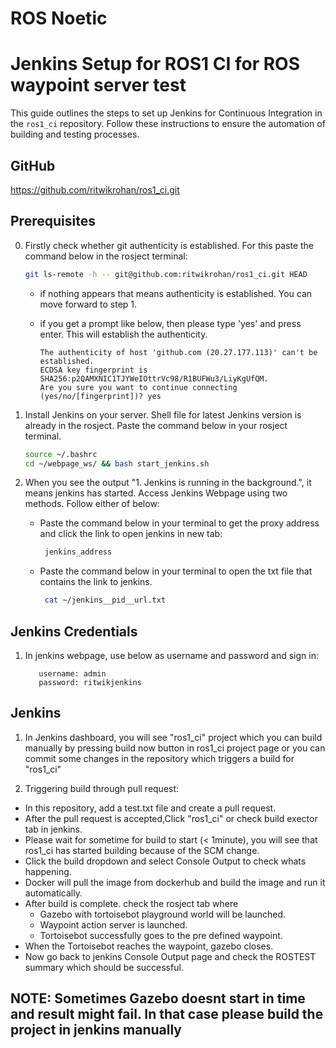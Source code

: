 # ROS Noetic
# Jenkins Setup for ROS1 CI for ROS waypoint server test

This guide outlines the steps to set up Jenkins for Continuous Integration in the `ros1_ci` repository. Follow these instructions to ensure the automation of building and testing processes.

## GitHub

https://github.com/ritwikrohan/ros1_ci.git

## Prerequisites

0. Firstly check whether git authenticity is established. For this paste the command below in the rosject terminal:
    ```bash
    git ls-remote -h -- git@github.com:ritwikrohan/ros1_ci.git HEAD
    ```
    - if nothing appears that means authenticity is established. You can move forward to step 1.
    - if you get a prompt like below, then please type 'yes' and press enter. This will establish the authenticity.
      
      
          The authenticity of host 'github.com (20.27.177.113)' can't be established.
          ECDSA key fingerprint is SHA256:p2QAMXNIC1TJYWeIOttrVc98/R1BUFWu3/LiyKgUfQM.
          Are you sure you want to continue connecting (yes/no/[fingerprint])? yes
      
1. Install Jenkins on your server. Shell file for latest Jenkins version is already in the rosject. Paste the command below in your rosject terminal. 

    ```bash
    source ~/.bashrc
    cd ~/webpage_ws/ && bash start_jenkins.sh
    ```

2. When you see the output "1. Jenkins is running in the background.", it means jenkins has started. Access Jenkins Webpage using two methods. Follow either of below:
   - Paste the command below in your terminal to get the proxy address and click the link to open jenkins in new tab:
     ```bash
      jenkins_address
     ```
   - Paste the command below in your terminal to open the txt file that contains the link to jenkins.
     ```bash
      cat ~/jenkins__pid__url.txt
     ```

## Jenkins Credentials

1. In jenkins webpage, use below as username and password and sign in:
     ```
        username: admin
        password: ritwikjenkins
     ```
   
## Jenkins

1. In Jenkins dashboard, you will see "ros1_ci" project which you can build manually by pressing build now button in ros1_ci project page or you can commit some changes in the repository which triggers a build for "ros1_ci"

2. Triggering build through pull request:
  - In this repository, add a test.txt file and create a pull request.
  - After the pull request is accepted,Click "ros1_ci" or check build exector tab in jenkins.
  - Please wait for sometime for build to start (< 1minute), you will see that ros1_ci has started building because of the SCM change.
  - Click the build dropdown and select Console Output to check whats happening.
  - Docker will pull the image from dockerhub and build the image and run it automatically.
  - After build is complete. check the rosject tab where
      - Gazebo with tortoisebot playground world will be launched.
      - Waypoint action server is launched.
      - Tortoisebot successfully goes to the pre defined waypoint.
  - When the Tortoisebot reaches the waypoint, gazebo closes.
  - Now go back to jenkins Console Output page and check the ROSTEST summary which should be successful.

## NOTE: Sometimes Gazebo doesnt start in time and result might fail. In that case please build the project in jenkins manually
   

